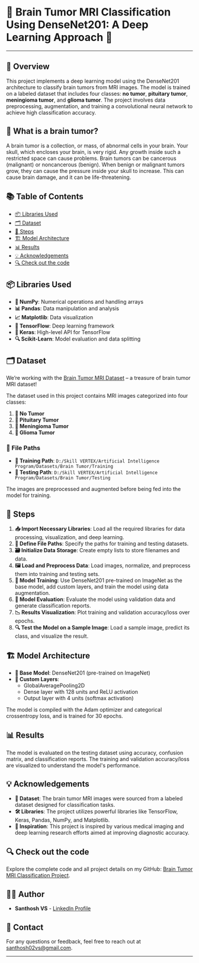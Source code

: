 # 🧠 Brain Tumor MRI Classification Using DenseNet201: A Deep Learning Approach 🚀

---

## 🌟 Overview

This project implements a deep learning model using the DenseNet201 architecture to classify brain tumors from MRI images. The model is trained on a labeled dataset that includes four classes: **no tumor**, **pituitary tumor**, **meningioma tumor**, and **glioma tumor**. The project involves data preprocessing, augmentation, and training a convolutional neural network to achieve high classification accuracy.

## 🧠 What is a brain tumor?
A brain tumor is a collection, or mass, of abnormal cells in your brain. Your skull, which encloses your brain, is very rigid. Any growth inside such a restricted space can cause problems. Brain tumors can be cancerous (malignant) or noncancerous (benign). When benign or malignant tumors grow, they can cause the pressure inside your skull to increase. This can cause brain damage, and it can be life-threatening.



## 📚 Table of Contents

- [📦 Libraries Used](#libraries-used)
- [🗂 Dataset](#dataset)
- [📝 Steps](#steps)
- [🏗 Model Architecture](#model-architecture)
- [📊 Results](#results)
- [💡 Acknowledgements](#acknowledgements)
- [🔍 Check out the code](#check-out-the-code)

## 📦 Libraries Used

- **🔢 NumPy**: Numerical operations and handling arrays
- **📊 Pandas**: Data manipulation and analysis
- **📈 Matplotlib**: Data visualization
- **🤖 TensorFlow**: Deep learning framework
- **🧬 Keras**: High-level API for TensorFlow
- **🔍 Scikit-Learn**: Model evaluation and data splitting

## 🗂 Dataset

We’re working with the [Brain Tumor MRI Dataset](https://www.kaggle.com/datasets/masoudnickparvar/brain-tumor-mri-dataset) – a treasure of brain tumor MRI dataset! 

The dataset used in this project contains MRI images categorized into four classes:
1. **🧠 No Tumor**
2. **🧠 Pituitary Tumor**
3. **🧠 Meningioma Tumor**
4. **🧠 Glioma Tumor**

### 📁 File Paths
- **📂 Training Path**: `D:/Skill VERTEX/Artificial Intelligence Program/Datasets/Brain Tumor/Training`
- **📂 Testing Path**: `D:/Skill VERTEX/Artificial Intelligence Program/Datasets/Brain Tumor/Testing`

The images are preprocessed and augmented before being fed into the model for training.

## 📝 Steps

1. **📥 Import Necessary Libraries**: Load all the required libraries for data processing, visualization, and deep learning.
2. **📂 Define File Paths**: Specify the paths for training and testing datasets.
3. **🗃 Initialize Data Storage**: Create empty lists to store filenames and data.
4. **🖼 Load and Preprocess Data**: Load images, normalize, and preprocess them into training and testing sets.
5. **🚀 Model Training**: Use DenseNet201 pre-trained on ImageNet as the base model, add custom layers, and train the model using data augmentation.
6. **🧪 Model Evaluation**: Evaluate the model using validation data and generate classification reports.
7. **📉 Results Visualization**: Plot training and validation accuracy/loss over epochs.
8. **🔍 Test the Model on a Sample Image**: Load a sample image, predict its class, and visualize the result.

## 🏗 Model Architecture

- **🧠 Base Model**: DenseNet201 (pre-trained on ImageNet)
- **🔧 Custom Layers**:
  - GlobalAveragePooling2D
  - Dense layer with 128 units and ReLU activation
  - Output layer with 4 units (softmax activation)

The model is compiled with the Adam optimizer and categorical crossentropy loss, and is trained for 30 epochs.

## 📊 Results

The model is evaluated on the testing dataset using accuracy, confusion matrix, and classification reports. The training and validation accuracy/loss are visualized to understand the model's performance.

## 💡 Acknowledgements

- **📄 Dataset**: The brain tumor MRI images were sourced from a labeled dataset designed for classification tasks.
- **🛠 Libraries**: The project utilizes powerful libraries like TensorFlow, Keras, Pandas, NumPy, and Matplotlib.
- **💭 Inspiration**: This project is inspired by various medical imaging and deep learning research efforts aimed at improving diagnostic accuracy.

## 🔍 Check out the code

Explore the complete code and all project details on my GitHub: [Brain Tumor MRI Classification Project](https://github.com/Itssanthoshhere/Brain-Tumor-MRI-Classification-using-DenseNet201). 

## 👨‍💻 Author

- **Santhosh VS** - [LinkedIn Profile](https://www.linkedin.com/in/thesanthoshvs/)

## 📧 Contact

For any questions or feedback, feel free to reach out at [santhosh02vs@gmail.com](mailto:santhosh02vs@gmail.com).

---
